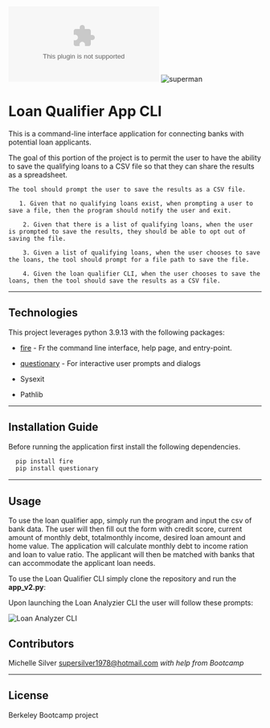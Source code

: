 ![Screenshot1](screenshot.docx)
![superman](https://user-images.githubusercontent.com/126728866/231224948-6852689f-02be-40a0-b37e-091bb29e3629.PNG)


# Loan Qualifier App CLI

This is a command-line interface application for connecting banks with potential loan applicants.


The goal of this portion of the project is to permit the user to have the ability to save the qualifying loans to a CSV file so that they can share the results as a spreadsheet.

    The tool should prompt the user to save the results as a CSV file.

       1. Given that no qualifying loans exist, when prompting a user to save a file, then the program should notify the user and exit.

        2. Given that there is a list of qualifying loans, when the user is prompted to save the results, they should be able to opt out of saving the file.

        3. Given a list of qualifying loans, when the user chooses to save the loans, the tool should prompt for a file path to save the file.

        4. Given the loan qualifier CLI, when the user chooses to save the loans, then the tool should save the results as a CSV file.

---

## Technologies

This project leverages python 3.9.13 with the following packages:

* [fire](https://github.com/google/python-fire) - Fr the command line interface, help page, and entry-point.

* [questionary](https://github.com/tmbo/questionary) - For interactive user prompts and dialogs

* Sysexit 

* Pathlib 


---

## Installation Guide

Before running the application first install the following dependencies.

```python
  pip install fire
  pip install questionary
```
---

## Usage

To use the loan qualifier app, simply run the program and input the csv of bank data. The user will then  fill out the form with credit score, current amount of monthly debt, totalmonthly income, desired loan amount and home value. The application will calculate monthly debt to income ration and loan to value ratio. The applicant will then be matched with banks that can accommodate the applicant loan needs. 

To use the Loan Qualifier CLI simply clone the repository and run the **app_v2.py**:

Upon launching the Loan Analyzier CLI the user will follow these prompts:

![Loan Analyzer CLI](![https://onedrive.live.com/?cid=14C4696BEBFF683D&id=14C4696BEBFF683D%21261207&parId=14C4696BEBFF683D%21252061&o=OneUp])

## Contributors

Michelle Silver
supersilver1978@hotmail.com
*with help from Bootcamp*

---

## License

Berkeley Bootcamp project
